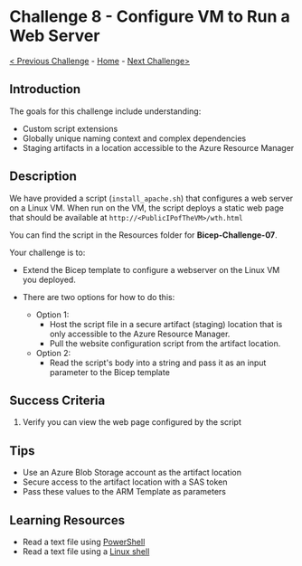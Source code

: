# Challenge 8 - Configure VM to Run a Web Server

[< Previous Challenge](./Bicep-Challenge-06.md) - [Home](../README.md) - [Next Challenge>](./Bicep-Challenge-08.md)

## Introduction

The goals for this challenge include understanding:
- Custom script extensions
- Globally unique naming context and complex dependencies
- Staging artifacts in a location accessible to the Azure Resource Manager

## Description

We have provided a script (`install_apache.sh`) that configures a web server on a Linux VM. When run on the VM, the script deploys a static web page that should be available at `http://<PublicIPofTheVM>/wth.html`

You can find the script in the Resources folder for **Bicep-Challenge-07**.

Your challenge is to:

- Extend the Bicep template to configure a webserver on the Linux VM you deployed.
- There are two options for how to do this:
    
    - Option 1:
        - Host the script file in a secure artifact (staging) location that is only accessible to the Azure Resource Manager.
        - Pull the website configuration script from the artifact location.
    - Option 2:
        - Read the script's body into a string and pass it as an input parameter to the Bicep template

## Success Criteria

1. Verify you can view the web page configured by the script

## Tips

- Use an Azure Blob Storage account as the artifact location
- Secure access to the artifact location with a SAS token
- Pass these values to the ARM Template as parameters

## Learning Resources

- Read a text file using [PowerShell](https://docs.microsoft.com/en-us/powershell/module/microsoft.powershell.management/get-content?view=powershell-7.1)
- Read a text file using a [Linux shell](https://askubuntu.com/questions/261900/how-do-i-open-a-text-file-in-my-terminal)
